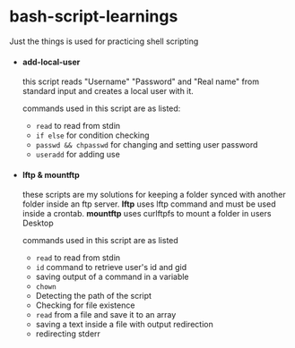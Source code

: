 # bash-script-learnings

Just the things is used for practicing shell scripting

- #### add-local-user

  this script reads "Username" "Password" and "Real name" from standard input and creates a local user with it.

  commands used in this script are as listed: 

  - `read` to read from stdin
  - `if else` for condition checking
  - `passwd && chpasswd` for changing and setting user password
  - `useradd` for adding use

- #### lftp & mountftp

  these scripts are my solutions for keeping a folder synced with another folder inside an ftp server. **lftp** uses lftp command and must be used inside a crontab. **mountftp** uses curlftpfs to mount a folder in users Desktop

  commands used in this script are as listed

  - `read` to read from stdin
  - `id` command to retrieve user's id and gid
  - saving output of a command in a variable
  - `chown`
  - Detecting the path of the script
  - Checking for file existence 
  - `read` from a file and save it to an array
  - saving a text inside a file with output redirection
  - redirecting stderr

  